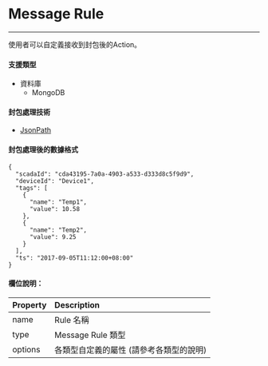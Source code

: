 # Message Rule

---

使用者可以自定義接收到封包後的Action。

#### 支援類型

* 資料庫
  * MongoDB

#### 封包處理技術

* [JsonPath](http://goessner.net/articles/JsonPath/)

#### 封包處理後的數據格式

```
{
  "scadaId": "cda43195-7a0a-4903-a533-d333d8c5f9d9",
  "deviceId": "Device1",
  "tags": [
    {
      "name": "Temp1",
      "value": 10.58
    },
    {
      "name": "Temp2",
      "value": 9.25
    }
  ],
  "ts": "2017-09-05T11:12:00+08:00"
}
```

#### 

#### 欄位說明：

| Property | Description |
| :--- | :--- |
| name | Rule 名稱 |
| type | Message Rule 類型 |
| options | 各類型自定義的屬性 \(請參考各類型的說明\) |



